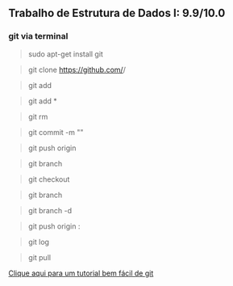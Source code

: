 ## Trabalho de Estrutura de Dados I: 9.9/10.0

### git via terminal
 
> sudo apt-get install git

> git clone https://github.com/<user>/<repositorio>

> git add <caminhodoarquivo>

> git add *

> git rm <caminhodoarquivo>

> git commit -m "<mensagem>"

> git push origin <nome-da-branch>

> git branch <nome-da-branch-nova>

> git checkout <nome-da-branch>

> git branch

> git branch -d <nome-da-branch>

> git push origin :<nome-da-branch>

> git log

> git pull

[Clique aqui para um tutorial bem fácil de git](http://rogerdudler.github.io/git-guide/index.pt_BR.html)

